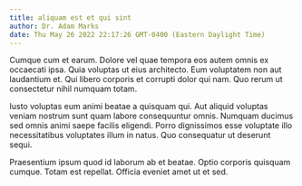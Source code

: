 ```yaml
---
title: aliquam est et qui sint
author: Dr. Adam Marks
date: Thu May 26 2022 22:17:26 GMT-0400 (Eastern Daylight Time)
---
```

Cumque cum et earum. Dolore vel quae tempora eos autem omnis ex occaecati ipsa. Quia voluptas ut eius architecto. Eum voluptatem non aut laudantium et. Qui libero corporis et corrupti dolor qui nam. Quo rerum ut consectetur nihil numquam totam.

 Iusto voluptas eum animi beatae a quisquam qui. Aut aliquid voluptas veniam nostrum sunt quam labore consequuntur omnis. Numquam ducimus sed omnis animi saepe facilis eligendi. Porro dignissimos esse voluptate illo necessitatibus voluptates illum in natus. Quo consequatur ut deserunt sequi.

 Praesentium ipsum quod id laborum ab et beatae. Optio corporis quisquam cumque. Totam est repellat. Officia eveniet amet ut et sed.